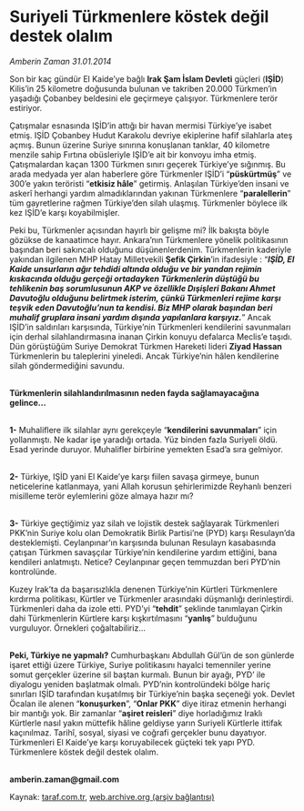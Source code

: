 # Suriyeli Türkmenlere köstek değil destek olalım

*Amberin Zaman 31.01.2014*

<div class="yazi"><p>Son bir kaç gündür El Kaide’ye bağlı <b>Irak Şam İslam Devleti</b> güçleri (<b>IŞİD</b>) Kilis’in 25 kilometre doğusunda bulunan ve takriben 20.000 Türkmen’in yaşadığı Çobanbey beldesini ele geçirmeye çalışıyor. Türkmenlere terör estiriyor.</p>
<p>Çatışmalar esnasında IŞİD’in attığı bir havan mermisi Türkiye’ye isabet etmiş. IŞİD Çobanbey Hudut Karakolu devriye ekiplerine hafif silahlarla ateş açmış. Bunun üzerine Suriye sınırına konuşlanan tanklar, 40 kilometre menzile sahip Fırtına obüsleriyle IŞİD’e ait bir konvoyu imha etmiş. Çatışmalardan kaçan 1300 Türkmen sınırı geçerek Türkiye’ye sığınmış. Bu arada medyada yer alan haberlere göre Türkmenler IŞİD’i “<b>püskürtmüş</b>” ve 300’e yakın teröristi “<b>etkisiz hâle</b>” getirmiş. Anlaşılan Türkiye’den insani ve askerî herhangi yardım almadıklarından yakınan Türkmenlere “<b>paralellerin</b>” tüm gayretlerine rağmen Türkiye’den silah ulaşmış. Türkmenler böylece ilk kez IŞİD’e karşı koyabilmişler. </p>
<p>Peki bu, Türkmenler açısından hayırlı bir gelişme mi? İlk bakışta böyle gözükse de kanaatimce hayır. Ankara’nın Türkmenlere yönelik politikasının başından beri sakıncalı olduğunu düşünenlerdenim. Türkmenlerin kaderiyle yakından ilgilenen MHP Hatay Milletvekili <b>Şefik Çirkin</b>’in ifadesiyle : “<b><i>IŞİD, El Kaide unsurların ağır tehdidi altında olduğu ve bir yandan rejimin kıskacında olduğu gerçeği ortadayken Türkmenlerin düştüğü bu tehlikenin baş sorumlusunun AKP ve özellikle Dışişleri Bakanı Ahmet Davutoğlu olduğunu belirtmek isterim, çünkü Türkmenleri rejime karşı teşvik eden Davutoğlu’nun ta kendisi. Biz MHP olarak başından beri muhalif gruplara insani yardım dışında yapılanlara karşıyız.</i></b>” Ancak IŞİD’in saldırıları karşısında, Türkiye’nin Türkmenleri kendilerini savunmaları için derhal silahlandırmasına inanan Çirkin konuyu defalarca Meclis’e taşıdı. Dün görüştüğüm Suriye Demokrat Türkmen Hareketi lideri <b>Ziyad Hassan</b> Türkmenlerin bu taleplerini yineledi. Ancak Türkiye’nin hâlen kendilerine silah göndermediğini savundu. </p>
<p><b><br/>Türkmenlerin silahlandırılmasının neden fayda sağlamayacağına gelince...</b></p>
<p><b><br/>1-</b> Muhaliflere ilk silahlar aynı gerekçeyle “<b>kendilerini savunmaları</b>” için yollanmıştı. Ne kadar işe yaradığı ortada. Yüz binden fazla Suriyeli öldü. Esad yerinde duruyor. Muhalifler birbirine yemekten Esad’a sıra gelmiyor.</p>
<p><b><br/>2-</b> Türkiye, IŞİD yani El Kaide’ye karşı fiilen savaşa girmeye, bunun neticelerine katlanmaya, yani Allah korusun şehirlerimizde Reyhanlı benzeri misilleme terör eylemlerini göze almaya hazır mı? </p>
<p><b><br/>3-</b> Türkiye geçtiğimiz yaz silah ve lojistik destek sağlayarak Türkmenleri PKK’nin Suriye kolu olan Demokratik Birlik Partisi’ne (PYD) karşı Resulayn’da desteklemişti. Ceylanpınar’ın karşısında bulunan Resulayn kasabasında çatışan Türkmen savaşçılar Türkiye’nin kendilerine yardım ettiğini, bana kendileri anlatmıştı. Netice? Ceylanpınar geçen temmuzdan beri PYD’nin kontrolünde. </p>
<p>Kuzey Irak’ta da başarısızlıkla denenen Türkiye’nin Kürtleri Türkmenlere kırdırma politikası, Kürtler ve Türkmenler arasındaki düşmanlığı derinleştirdi. Türkmenleri daha da izole etti. PYD’yi “<b>tehdit</b>” şeklinde tanımlayan Çirkin dahi Türkmenlerin Kürtlere karşı kışkırtılmasını “<b>yanlış</b>” bulduğunu vurguluyor. Örnekleri çoğaltabiliriz...</p>
<p><b><br/>Peki, Türkiye ne yapmalı?</b> Cumhurbaşkanı Abdullah Gül’ün de son günlerde işaret ettiği üzere Türkiye, Suriye politikasını hayalci temenniler yerine somut gerçekler üzerine sil baştan kurmalı. Bunun bir ayağı, PYD’ ile diyalogu yeniden başlatmak olmalı. PYD’nin kontrolündeki bölge hariç sınırları IŞİD tarafından kuşatılmış bir Türkiye’nin başka seçeneği yok. Devlet Öcalan ile alenen “<b>konuşurken</b>”, “<b>Onlar PKK</b>” diye itiraz etmenin herhangi bir mantığı yok. Bir zamanlar “<b>aşiret reisleri</b>” diye horladığımız Iraklı Kürtlerle nasıl yakın müttefik hâline geldiyse yarın Suriyeli Kürtlerle ittifak kaçınılmaz. Tarihî, sosyal, siyasi ve coğrafi gerçekler bunu dayatıyor. Türkmenleri El Kaide’ye karşı koruyabilecek güçteki tek yapı PYD. Türkmenlere köstek değil destek olalım. </p><b>
<p><br/>amberin.zaman@gmail.com</p>
<p></p></b>
</div>

Kaynak: [taraf.com.tr](http://www.taraf.com.tr:80/amberin-zaman/makale-suriyeli-turkmenlere-kostek-degil-destek-olalim.htm), [web.archive.org (arşiv bağlantısı)](http://web.archive.org/web/20140201184244/http://www.taraf.com.tr:80/amberin-zaman/makale-suriyeli-turkmenlere-kostek-degil-destek-olalim.htm)
